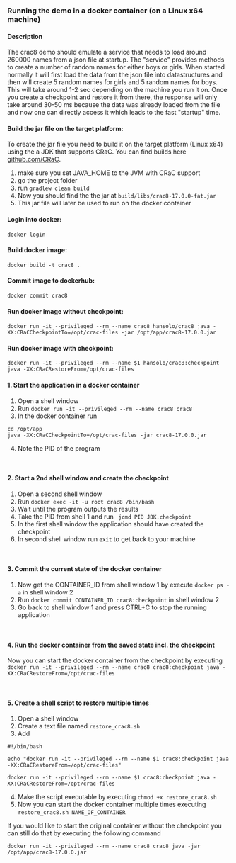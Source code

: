 ### Running the demo in a docker container (on a Linux x64 machine)

#### Description
The crac8 demo should emulate a service that needs to load around 260000 names from a 
json file at startup. The "service" provides methods to create a number of random
names for either boys or girls. When started normally it will first load the data
from the json file into datastructures and then will create 5 random names for girls
and 5 random names for boys.
This will take around 1-2 sec depending on the machine you run it on.
Once you create a checkpoint and restore it from there, the response will only
take around 30-50 ms because the data was already loaded from the file and now
one can directly access it which leads to the fast "startup" time.


#### Build the jar file on the target platform:
To create the jar file you need to build it on the target platform (Linux x64) using
the a JDK that supports CRaC. You can find builds here [github.com/CRaC](https://github.com/CRaC/openjdk-builds/releases).
1. make sure you set JAVA_HOME to the JVM with CRaC support
2. go the project folder
3. run ```gradlew clean build```
4. Now you should find the the jar at ```build/libs/crac8-17.0.0-fat.jar```
5. This jar file will later be used to run on the docker container


#### Login into docker:
```docker login```


#### Build docker image:
```docker build -t crac8 .```


#### Commit image to dockerhub:
```docker commit crac8```


#### Run docker image without checkpoint:
```docker run -it --privileged --rm --name crac8 hansolo/crac8 java -XX:CRaCCheckpointTo=/opt/crac-files -jar /opt/app/crac8-17.0.0.jar```


#### Run docker image with checkpoint:
```docker run -it --privileged --rm --name $1 hansolo/crac8:checkpoint java -XX:CRaCRestoreFrom=/opt/crac-files```


#### 1. Start the application in a docker container
1. Open a shell window
2. Run ``` docker run -it --privileged --rm --name crac8 crac8 ```
3. In the docker container run</br>
```
cd /opt/app
java -XX:CRaCCheckpointTo=/opt/crac-files -jar crac8-17.0.0.jar
```
4. Note the PID of the program

</br>

#### 2. Start a 2nd shell window and create the checkpoint
1. Open a second shell window
2. Run ``` docker exec -it -u root crac8 /bin/bash ```
3. Wait until the program outputs the results
4. Take the PID from shell 1 and run ``` jcmd PID JDK.checkpoint```
5. In the first shell window the application should have created the checkpoint
6. In second shell window run ``` exit ``` to get back to your machine

</br>

#### 3. Commit the current state of the docker container
1. Now get the CONTAINER_ID from shell window 1 by execute ``` docker ps -a ``` in shell window 2
2. Run ``` docker commit CONTAINER_ID crac8:checkpoint ``` in shell window 2
3. Go back to shell window 1 and press CTRL+C to stop the running application

</br>

#### 4. Run the docker container from the saved state incl. the checkpoint
Now you can start the docker container from the checkpoint by executing
``` docker run -it --privileged --rm --name crac8 crac8:checkpoint java -XX:CRaCRestoreFrom=/opt/crac-files ```

</br>

#### 5. Create a shell script to restore multiple times
1. Open a shell window
2. Create a text file named ```restore_crac8.sh```
3. Add
```
#!/bin/bash

echo "docker run -it --privileged --rm --name $1 crac8:checkpoint java -XX:CRaCRestoreFrom=/opt/crac-files"

docker run -it --privileged --rm --name $1 crac8:checkpoint java -XX:CRaCRestoreFrom=/opt/crac-files
```
4. Make the script executable by executing ```chmod +x restore_crac8.sh```
5. Now you can start the docker container multiple times executing ```restore_crac8.sh NAME_OF_CONTAINER```

If you would like to start the original container without the checkpoint you can still
do that by executing the following command
```
docker run -it --privileged --rm --name crac8 crac8 java -jar /opt/app/crac8-17.0.0.jar
```